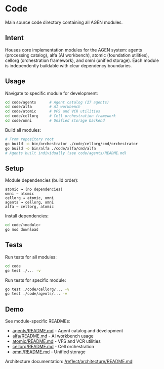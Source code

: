 # Code

Main source code directory containing all AGEN modules.

## Intent

Houses core implementation modules for the AGEN system: agents (processing catalog), alfa (AI workbench), atomic (foundation utilities), cellorg (orchestration framework), and omni (unified storage). Each module is independently buildable with clear dependency boundaries.

## Usage

Navigate to specific module for development:
```bash
cd code/agents      # Agent catalog (27 agents)
cd code/alfa        # AI workbench
cd code/atomic      # VFS and VCR utilities
cd code/cellorg     # Cell orchestration framework
cd code/omni        # Unified storage backend
```

Build all modules:
```bash
# From repository root
go build -o bin/orchestrator ./code/cellorg/cmd/orchestrator
go build -o bin/alfa ./code/alfa/cmd/alfa
# Agents built individually (see code/agents/README.md)
```

## Setup

Module dependencies (build order):
```
atomic → (no dependencies)
omni → atomic
cellorg → atomic, omni
agents → cellorg, omni
alfa → cellorg, atomic
```

Install dependencies:
```bash
cd code/<module>
go mod download
```

## Tests

Run tests for all modules:
```bash
cd code
go test ./... -v
```

Run tests for specific module:
```bash
go test ./code/cellorg/... -v
go test ./code/agents/... -v
```

## Demo

See module-specific READMEs:
- [agents/README.md](agents/README.md) - Agent catalog and development
- [alfa/README.md](alfa/README.md) - AI workbench usage
- [atomic/README.md](atomic/README.md) - VFS and VCR utilities
- [cellorg/README.md](cellorg/README.md) - Cell orchestration
- [omni/README.md](omni/README.md) - Unified storage

Architecture documentation: [/reflect/architecture/README.md](../reflect/architecture/README.md)
